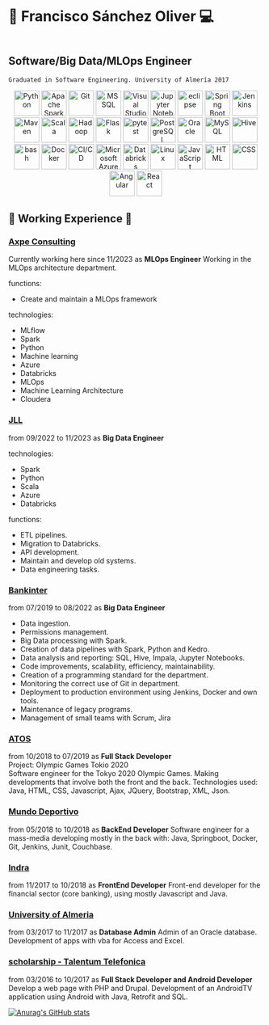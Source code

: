# 🤖 Francisco Sánchez Oliver :computer:
<img src="https://images.squarespace-cdn.com/content/v1/5c299b57e2ccd1899549dc84/1599243357763-V6YTH42Z1WEAFIYBGDAQ/8mUuzCn.gif" alt="">

## Software/Big Data/MLOps Engineer
``Graduated in Software Engineering. University of Almería 2017``

<div align="center">
	<img width="50" src="https://user-images.githubusercontent.com/25181517/183423507-c056a6f9-1ba8-4312-a350-19bcbc5a8697.png" alt="Python" title="Python"/>
	<img width="50" src="https://user-images.githubusercontent.com/25181517/184357834-eba1eee1-6074-4b9c-8ed3-5373868096cc.png" alt="Apache Spark" title="Apache Spark"/>
	<img width="50" src="https://user-images.githubusercontent.com/25181517/192108372-f71d70ac-7ae6-4c0d-8395-51d8870c2ef0.png" alt="Git" title="Git"/>
	<img width="50" src="https://github.com/marwin1991/profile-technology-icons/assets/19180175/3b371807-db7c-45b4-8720-c0cfc901680a" alt="MSSQL" title="MSSQL"/>
	<img width="50" src="https://user-images.githubusercontent.com/25181517/192108891-d86b6220-e232-423a-bf5f-90903e6887c3.png" alt="Visual Studio Code" title="Visual Studio Code"/>
	<img width="50" src="https://user-images.githubusercontent.com/25181517/183914128-3fc88b4a-4ac1-40e6-9443-9a30182379b7.png" alt="Jupyter Notebook" title="Jupyter Notebook"/>
	<img width="50" src="https://user-images.githubusercontent.com/25181517/192108892-6e9b5cdf-4e35-4a70-ad9a-801a93a07c1c.png" alt="eclipse" title="eclipse"/>
	<img width="50" src="https://user-images.githubusercontent.com/25181517/183891303-41f257f8-6b3d-487c-aa56-c497b880d0fb.png" alt="Spring Boot" title="Spring Boot"/>
	<img width="50" src="https://user-images.githubusercontent.com/25181517/179090274-733373ef-3b59-4f28-9ecb-244bea700932.png" alt="Jenkins" title="Jenkins"/>
	<img width="50" src="https://user-images.githubusercontent.com/25181517/117207242-07d5a700-adf4-11eb-975e-be04e62b984b.png" alt="Maven" title="Maven"/>
	<img width="50" src="https://user-images.githubusercontent.com/25181517/185062806-7be3b0f6-3373-44a8-be19-21ddd2307a70.png" alt="Scala" title="Scala"/>
	<img width="50" src="https://github.com/marwin1991/profile-technology-icons/assets/136815194/c7f2fa08-bb92-4898-a73e-b206be6bd573" alt="Hadoop" title="Hadoop"/>
	<img width="50" src="https://user-images.githubusercontent.com/25181517/183423775-2276e25d-d43d-4e58-890b-edbc88e915f7.png" alt="Flask" title="Flask"/>
	<img width="50" src="https://user-images.githubusercontent.com/25181517/184117132-9e89a93b-65fb-47c3-91e7-7d0f99e7c066.png" alt="pytest" title="pytest"/>
	<img width="50" src="https://user-images.githubusercontent.com/25181517/117208740-bfb78400-adf5-11eb-97bb-09072b6bedfc.png" alt="PostgreSQL" title="PostgreSQL"/>
	<img width="50" src="https://user-images.githubusercontent.com/25181517/117208736-bdedc080-adf5-11eb-912f-61c7d43705f6.png" alt="Oracle" title="Oracle"/>
	<img width="50" src="https://user-images.githubusercontent.com/25181517/183896128-ec99105a-ec1a-4d85-b08b-1aa1620b2046.png" alt="MySQL" title="MySQL"/>
	<img width="50" src="https://github.com/marwin1991/profile-technology-icons/assets/136815194/ef235485-5e32-4d25-8c49-5dbe77e50f3e" alt="Hive" title="Hive"/>
	<img width="50" src="https://user-images.githubusercontent.com/25181517/192158606-7c2ef6bd-6e04-47cf-b5bc-da2797cb5bda.png" alt="bash" title="bash"/>
	<img width="50" src="https://user-images.githubusercontent.com/25181517/117207330-263ba280-adf4-11eb-9b97-0ac5b40bc3be.png" alt="Docker" title="Docker"/>
	<img width="50" src="https://user-images.githubusercontent.com/25181517/183868728-b2e11072-00a5-47e2-8a4e-4ebbb2b8c554.png" alt="CI/CD" title="CI/CD"/>
	<img width="50" src="https://user-images.githubusercontent.com/25181517/183911544-95ad6ba7-09bf-4040-ac44-0adafedb9616.png" alt="Microsoft Azure" title="Microsoft Azure"/>
	<img width="50" src="https://user-images.githubusercontent.com/25181517/197845567-86a09ca9-d96f-42c4-9ab1-8bce95ab000d.png" alt="Databricks" title="Databricks"/>
	<img width="50" src="https://github.com/marwin1991/profile-technology-icons/assets/76662862/2481dc48-be6b-4ebb-9e8c-3b957efe69fa" alt="Linux" title="Linux"/>
	<img width="50" src="https://user-images.githubusercontent.com/25181517/117447155-6a868a00-af3d-11eb-9cfe-245df15c9f3f.png" alt="JavaScript" title="JavaScript"/></code>
	<img width="50" src="https://user-images.githubusercontent.com/25181517/192158954-f88b5814-d510-4564-b285-dff7d6400dad.png" alt="HTML" title="HTML"/>
	<img width="50" src="https://user-images.githubusercontent.com/25181517/183898674-75a4a1b1-f960-4ea9-abcb-637170a00a75.png" alt="CSS" title="CSS"/>
	<img width="50" src="https://user-images.githubusercontent.com/25181517/183890595-779a7e64-3f43-4634-bad2-eceef4e80268.png" alt="Angular" title="Angular"/>
	<img width="50" src="https://user-images.githubusercontent.com/25181517/183897015-94a058a6-b86e-4e42-a37f-bf92061753e5.png" alt="React" title="React"/>
</div>



##  :wrench: Working Experience :hammer:
### **[Axpe Consulting](https://www.axpe.com/)** 
Currently working here since 11/2023 as **MLOps Engineer**
Working in the MLOps architecture department. 

functions:
- Create and maintain a MLOps framework

technologies:
- MLflow
- Spark
- Python
- Machine learning
- Azure
- Databricks
- MLOps
- Machine Learning Architecture
- Cloudera

### **[JLL](https://en.wikipedia.org/wiki/JLL_(company))** 
from 09/2022 to 11/2023 as **Big Data Engineer**

technologies:
- Spark
- Python
- Scala
- Azure
- Databricks

functions:
- ETL pipelines.
- Migration to Databricks.
- API development.
- Maintain and develop old systems.
- Data engineering tasks.



### **[Bankinter](https://es.wikipedia.org/wiki/Bankinter)**
from 07/2019 to 08/2022 as **Big Data Engineer**
- Data ingestion.
- Permissions management.
- Big Data processing with Spark.
- Creation of data pipelines with Spark, Python and Kedro.
- Data analysis and reporting: SQL, Hive, Impala, Jupyter Notebooks.
- Code improvements, scalability, efficiency, maintainability.
- Creation of a programming standard for the department.
- Monitoring the correct use of Git in department.
- Deployment to production environment using Jenkins, Docker and own tools.
- Maintenance of legacy programs.
- Management of small teams with Scrum, Jira

### **[ATOS](https://en.wikipedia.org/wiki/Atos)**
from 10/2018 to 07/2019 as **Full Stack Developer** \
Project: Olympic Games Tokio 2020\
Software engineer for the Tokyo 2020 Olympic Games. Making developments that involve both the front and the back.
Technologies used: Java, HTML, CSS, Javascript, Ajax, JQuery, Bootstrap, XML, Json.


### **[Mundo Deportivo](https://en.wikipedia.org/wiki/Mundo_Deportivo)**
from 05/2018 to 10/2018 as **BackEnd Developer**
Software engineer for a mass-media developing mostly in the back with: Java, Springboot, Docker, Git, Jenkins, Junit, Couchbase.

### **[Indra](https://en.wikipedia.org/wiki/Indra_Sistemas)**
from 11/2017 to 10/2018 as **FrontEnd Developer**
Front-end developer for the financial sector (core banking), using mostly Javascript and Java.

### **[University of Almeria](https://en.wikipedia.org/wiki/University_of_Almer%C3%ADa)**
from 03/2017 to 11/2017 as **Database Admin**
Admin of an Oracle database.
Development of apps with vba for Access and Excel.

### [scholarship - Talentum Telefonica]()
from 03/2016 to 10/2017 as **Full Stack Developer and Android Developer**
Develop a web page with PHP and Drupal.
Development of an AndroidTV application using Android with Java, Retrofit and SQL.

[![Anurag's GitHub stats](https://github-readme-stats.vercel.app/api?username=franciscosanchezoliver)]([https://github.com/franciscosanchezoliver/github-readme-stats](https://github.com/franciscosanchezoliver))
